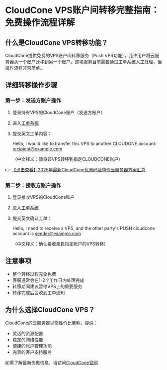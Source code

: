 # CloudCone VPS账户间转移完整指南：免费操作流程详解

## 什么是CloudCone VPS转移功能？
CloudCone提供免费的VPS账户间转移服务（Push VPS功能），允许用户将云服务器从一个账户迁移到另一个账户。这项服务目前需要通过工单系统人工处理，但操作流程非常简单。

## 详细转移操作步骤

### 第一步：发送方账户操作
1. 登录持有VPS的CloudCone账户（发送方账户）
2. 进入[工单系统](https://bit.ly/Cloudcone)
3. 提交英文工单内容：
   
   Hello, I would like to transfer this VPS to another CLOUDONE account: recipient@example.com
   
   （中文释义：请将该VPS转移到指定CLOUDCONE账户）

👉 [【点击查看】2025年最新CloudCone优惠码及特价云服务器方案汇总](https://bit.ly/Cloudcone)

### 第二步：接收方账户操作
1. 登录接收VPS的CloudCone账户
2. 进入[工单系统](https://bit.ly/Cloudcone) 
3. 提交英文确认工单：
   
   Hello, I need to receive a VPS, and the other party's PUSH cloudcone account is sender@example.com
   
   （中文释义：确认接收来自指定账户的VPS转移）

## 注意事项
- 整个转移过程完全免费
- 客服通常会在1-2个工作日内处理完成
- 转移期间建议暂停VPS上的重要服务
- 转移完成后会收到工单通知

## 为什么选择CloudCone VPS？
CloudCone的云服务器以高性价比著称，提供：
- 灵活的资源配置
- 稳定的网络性能
- 便捷的账户管理功能
- 完善的客户支持服务

如需了解最新优惠信息，请访问[CloudCone官网](https://bit.ly/Cloudcone)